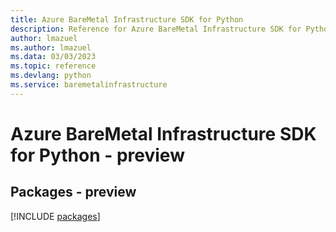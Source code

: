 ```yaml
---
title: Azure BareMetal Infrastructure SDK for Python
description: Reference for Azure BareMetal Infrastructure SDK for Python
author: lmazuel
ms.author: lmazuel
ms.data: 03/03/2023
ms.topic: reference
ms.devlang: python
ms.service: baremetalinfrastructure
---
```

# Azure BareMetal Infrastructure SDK for Python - preview
## Packages - preview
[!INCLUDE [packages](baremetal-infrastructure-index.md)]
